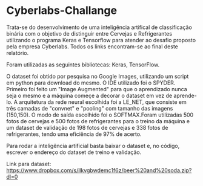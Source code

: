# Cyberlabs-Challange
Trata-se do desenvolvimento de uma inteligência artifical de classificação binária com o objetivo de distinguir entre Cervejas e Refrigerantes utilizando o programa Keras e Tensorflow para atender ao desafio proposto pela empresa Cyberlabs.
Todos os links encontram-se ao final deste relatório.

Foram utilizadas as seguintes bibliotecas:
Keras,
TensorFlow.


O dataset foi obtido por pesquisa no Google Images, utilizando um script em python para download do mesmo. O IDE utilizado foi o SPYDER.
Primeiro foi feito um "Image Augmented" para que o aprendizado nunca seja o mesmo e a máquina começe a decorar o dataset em vez de aprende-lo. 
A arquitetura da rede neural escolhida foi a LE_NET, que consiste em três camadas de "convnet" e "pooling" com tamanho das imagens (150,150).
O modo de saída escolhido foi o SOFTMAX.Foram utilizadas 500 fotos de cervejas e 500 fotos de refrigerantes para o treino da máquina e um dataset de validação de 198 fotos de cervejas e 338 fotos de refrigerantes, tendo uma eficiência de 97% de acerto.

Para rodar a inteligência artificial basta baixar o dataset e, no código, escrever o endereço do dataset de treino e validação.

Link para dataset: https://www.dropbox.com/s/llkvgbwdemc1f6z/beer%20and%20soda.zip?dl=0

